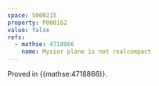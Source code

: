 ```yaml
---
space: S000215
property: P000162
value: false
refs:
  - mathse: 4718866
    name: Mysior plane is not realcompact
---
```


Proved in {{mathse:4718866}}.
